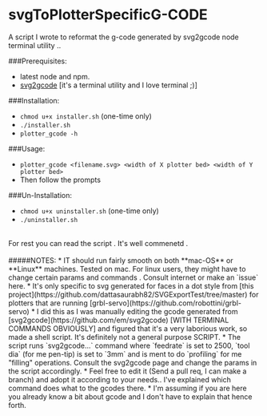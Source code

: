 # svgToPlotterSpecificG-CODE
A script I wrote to reformat the g-code generated by svg2gcode node terminal utility .. 

###Prerequisites:
* latest node and npm. <br>
* [svg2gcode](https://github.com/em/svg2gcode) [it's a terminal 
       utility and I love terminal ;)]

###Installation:
* `chmod u+x installer.sh` (one-time only)
* `./installer.sh`
* `plotter_gcode -h`

###Usage:
* `plotter_gcode <filename.svg> <width of X plotter bed> <width of Y plotter bed>`
* Then follow the prompts

###Un-Installation:
* `chmod u+x uninstaller.sh` (one-time only)
* `./uninstaller.sh`

<br>
For rest you can read the script . It's well commenetd .
<br>
<br>
#####NOTES:
* IT should run fairly smooth on both **mac-OS** or **Linux** machines. Tested on mac. For linux users, they might have to change certain params and commands . Consult internet or make an `issue` here.  
* It's only specific to svg generated for faces in a dot style from [this project](https://github.com/dattasaurabh82/SVGExportTest/tree/master)
for plotters that are running [grbl-servo](https://github.com/robottini/grbl-servo)
* I did this as I was manually editing the gcode generated from [svg2gcode](https://github.com/em/svg2gcode) [WITH TERMINAL COMMANDS OBVIOUSLY] and figured that it's a very
laborious work, so made a shell script. It's definitely not a general purpose SCRIPT.
* The script runs `svg2gcode...` command where `feedrate` is set to 2500, `tool dia` (for me pen-tip) is set to `3mm` and is ment to do `profiling` for me "filling" operations. Consult the svg2gcode page and change the params in the script accordingly.  
* Feel free to edit it (Send a pull req, I can make a branch) and adopt it according to your needs.. I've explained which command does what to the gcodes there. 
* I'm assuming if you are here you already know a bit about gcode and I don't have to explain that hence forth. 

